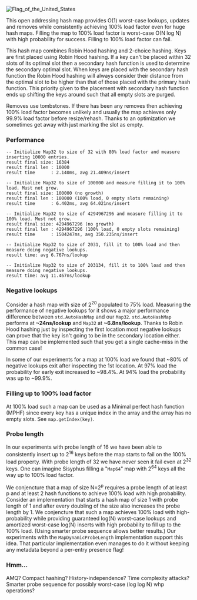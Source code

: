![Flag_of_the_United_States](https://github.com/user-attachments/assets/f413f0e4-cba5-469c-9e87-d4de30b4bb0c)

This open addressing hash map provides O(1) worst-case lookups, updates and removes while consistently achieving 100% load factor even for huge hash maps. Filling the map to 100% load factor is worst-case O(N log N) with high probability for success. Filling to 100% load factor can fail.

This hash map combines Robin Hood hashing and 2-choice hashing. Keys are first placed using Robin Hood hashing. If a key can't be placed within 32 slots of its optimal slot then a secondary hash function is used to determine the secondary optimal slot. When keys are placed with the secondary hash function the Robin Hood hashing will always consider their distance from the optimal slot to be higher than that of those placed with the primary hash function. This priority given to the placement with secondary hash function ends up shifting the keys around such that all empty slots are purged.

Removes use tombstones. If there has been any removes then achieving 100% load factor becomes unlikely and usually the map achieves only 99.9% load factor before resize/rehash. Thanks to an optimization we sometimes get away with just marking the slot as empty.

### Performance
```
-- Initialize Map32 to size of 32 with 80% load factor and measure inserting 10000 entries.
result final size: 16384
result final len : 10000
result time      : 2.140ms, avg 21.409ns/insert

-- Initialize Map32 to size of 100000 and measure filling it to 100% load. Must not grow.
result final size: 100000 (no growth)
result final len : 100000 (100% load, 0 empty slots remaining)
result time      : 6.402ms, avg 64.021ns/insert

-- Initialize Map32 to size of 4294967296 and measure filling it to 100% load. Must not grow.
result final size: 4294967296 (no growth)
result final len : 4294967296 (100% load, 0 empty slots remaining)
result time      : 1504247ms, avg 350.235ns/insert

-- Initialize Map32 to size of 2031, fill it to 100% load and then measure doing negative lookups.
result time: avg 6.767ns/lookup

-- Initialize Map32 to size of 203134, fill it to 100% load and then measure doing negative lookups.
result time: avg 11.467ns/lookup
```

### Negative lookups
Consider a hash map with size of 2<sup>20</sup> populated to 75% load. Measuring the performance of negative lookups for it shows a major performance difference between `std.AutoHashMap` and our `Map32`. `std.AutoHashMap` performs at __~24ns/lookup__ and `Map32` at __~6.8ns/lookup__. Thanks to Robin Hood hashing just by inspecting the first location most negative lookups can prove that the key isn't going to be in the secondary location either. This map can be implemented such that you get a single cache-miss in the common case!

In some of our experiments for a map at 100% load we found that ~80% of negative lookups exit after inspecting the 1st location. At 97% load the probability for early exit increased to ~98.4%. At 94% load the probability was up to ~99.9%.

### Filling up to 100% load factor
At 100% load such a map can be used as a Minimal perfect hash function (MPHF) since every key has a unique index in the array and the array has no empty slots. See `map.getIndex(key)`.

### Probe length
In our experiments with probe length of 16 we have been able to consistently insert up to 2<sup>16</sup> keys before the map starts to fail on the 100% load property. With probe length of 32 we have never seen it fail even at 2<sup>32</sup> keys. One can imagine Sisyphus filling a "`Map64`" map with 2<sup>64</sup> keys all the way up to 100% load factor.

We conjencture that a map of size N=2<sup>p</sup> requires a probe length of at least p and at least 2 hash functions to achieve 100% load with high probability. Consider an implementation that starts a hash map of size 1 with probe length of 1 and after every doubling of the size also increases the probe length by 1. We conjencture that such a map achieves 100% load with high-probability while providing guaranteed log(N) worst-case lookups and amortized worst-case log(N) inserts with high probability to fill up to the 100% load. (Using smarter probe sequence allows better results.) Our experiments with the `MapDynamicProbeLength` implementation support this idea. That particular implementation even manages to do it without keeping any metadata beyond a per-entry presence flag!

### Hmm...
AMQ? Compact hashing? History-independence? Time complexity attacks? Smarter probe sequence for possibly worst-case (log log N) whp operations?
